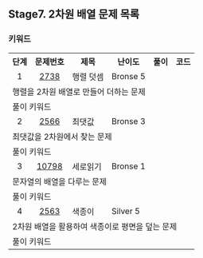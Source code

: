 ## Stage7. 2차원 배열 문제 목록
### 키워드

<table>
  <tr>
    <th>단계</th>
    <th>문제번호</th>
    <th>제목</th>
    <th>난이도</th>
    <th>풀이</th>
    <th>코드</th>
  </tr>
  <tr>
    <td align="center">1</td>
    <td align="center"><a href="https://www.acmicpc.net/problem/2738">2738</a></td>
    <td aligh="center">행렬 덧셈</td>
    <td aligh="center">Bronse 5</td>
    <td aligh="center"></td>
    <td aligh="center"></td>
  </tr>
  <tr><td colspan="6">행렬을 2차원 배열로 만들어 더하는 문제</td></tr>
  <tr><td colspan="6">
    <div>풀이 키워드
    </div>
  </td></tr>
    <td align="center">2</td>
    <td align="center"><a href="https://www.acmicpc.net/problem/2566">2566</a></td>
    <td aligh="center">최댓값</td>
    <td aligh="center">Bronse 3</td>
    <td aligh="center"></td>
    <td aligh="center"></td>
  </tr>
  <tr><td colspan="6">최댓값을 2차원에서 찾는 문제</td></tr>
  <tr><td colspan="6">
    <div>풀이 키워드
    </div>
  </td></tr>
    <td align="center">3</td>
    <td align="center"><a href="https://www.acmicpc.net/problem/10798">10798</a></td>
    <td aligh="center">세로읽기</td>
    <td aligh="center">Bronse 1</td>
    <td aligh="center"></td>
    <td aligh="center"></td>
  </tr>
  <tr><td colspan="6">문자열의 배열을 다루는 문제</td></tr>
  <tr><td colspan="6">
    <div>풀이 키워드
    </div>
  </td></tr>
    <td align="center">4</td>
    <td align="center"><a href="https://www.acmicpc.net/problem/2563">2563</a></td>
    <td aligh="center">색종이</td>
    <td aligh="center">Silver 5</td>
    <td aligh="center"></td>
    <td aligh="center"></td>
  </tr>
  <tr><td colspan="6">2차원 배열을 활용하여 색종이로 평면을 덮는 문제</td></tr>
  <tr><td colspan="6">
    <div>풀이 키워드
    </div>
  </td></tr>
</table>
